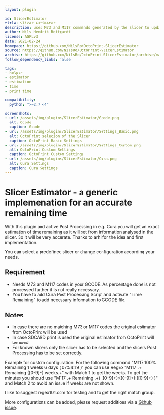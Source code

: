 ```yaml
---
layout: plugin

id: SlicerEstimator
title: Slicer Estimator
description: uses M73 and M117 commands generated by the slicer to update OctoPrints time remaining to an accurate value
author: Nils Hendrik Rottgardt
license: AGPLv3
date: 2021-02-24
homepage: https://github.com/NilsRo/OctoPrint-SlicerEstimator
source: https://github.com/NilsRo/OctoPrint-SlicerEstimator
archive: https://github.com/NilsRo/OctoPrint-SlicerEstimator/archive/master.zip
follow_dependency_links: false

tags:
- helper
- estimator
- estimation
- time
- print time

compatibility:
  python: ">=2.7,<4"

screenshots:
- url: /assets/img/plugins/SlicerEstimator/Gcode.png
  alt: Gcode
  caption: Gcode
- url: /assets/img/plugins/SlicerEstimator/Settings_Basic.png
  alt: OctoPrint selecion of the Slicer
  caption: OctoPrint Basic Settings
- url: /assets/img/plugins/SlicerEstimator/Settings_Custom.png
  alt: OctoPrint Custom Settings
  caption: OctoPrint Custom Settings
- url: /assets/img/plugins/SlicerEstimator/Cura.png
  alt: Cura Settings
  caption: Cura Settings  
---
```


# Slicer Estimator - a generic implemenation for an accurate remaining time
With this plugin and active Post Processing in e.g. Cura you will get an exact estimation of time remaining as it will set from information analysed in the slicer. So it will be very accurate. Thanks to arhi for the idea and first implementation.

You can select a predefined slicer or change configuration according your needs.

## Requirement
 * Needs M73 and M117 codes in your GCODE. As percentage done is not processed further it is not really necessary.
 * You have to add Cura Post Processing Script and activate "Time Remaining" to add necessary information to GCODE file.

## Notes
 * In case there are no matching M73 or M117 codes the original estimator from OctoPrint will be used
 * In case SDCARD print is used the original estimator from OctoPrint will be used
 * For known slicers only the slicer has to be selected and the slicers Post Processing has to be set correctly.

 Example for custom configuration: For the following command "M117 100% Remaining 1 weeks 6 days ( 07:54:19 )" you can use RegEx "M117 .+ Remaining ([0-9]+) weeks.+" with Match 1 to get the weeks. To get the minutes you should use "M117 .+ Remaining .+\( ([0-9]+):([0-9]+):([0-9]+) \)" and Match 2 to avoid an issue if weeks are not shown. 

 I like to suggest regex101.com for testing and to get the right match group.

More configurations can be added, please request additions via a [Github issue](https://github.com/NilsRo/OctoPrint-SlicerEstimator/issues).